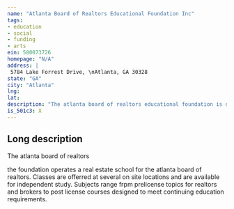 ```yaml
---
name: "Atlanta Board of Realtors Educational Foundation Inc"
tags:
- education
- social
- funding
- arts
ein: 580073726
homepage: "N/A"
address: |
 5784 Lake Forrest Drive, \nAtlanta, GA 30328
state: "GA"
city: "Atlanta"
lng: 
lat: 
description: "The atlanta board of realtors educational foundation is dedicated to promoting and enchancing excellence in education by providing the highest educational opportunities to the real estate industry in georgia. "
is_501c3: X
---
```


## Long description

The atlanta board of realtors
  
  the foundation operates a real estate school for the atlanta board of realtors. Classes are offerred at several on site locations and are available for independent study. Subjects range frpm prelicense topics for realtors and brokers to post license courses designed to meet continuing education requirements. 
